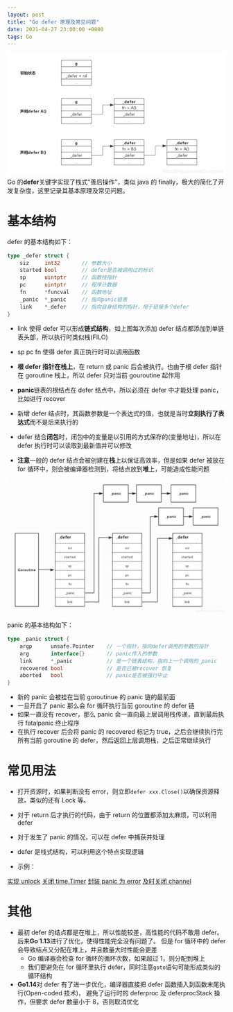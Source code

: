 ```yaml
---
layout: post
title: "Go defer 原理及常见问题"
date: 2021-04-27 23:00:00 +0800
tags: Go
---
```


![go select](/assets/images/2021-04-27-Go_Defer_1.png)
Go 的**defer**关键字实现了栈式"善后操作"，类似 java 的 finally，极大的简化了开发复杂度，这里记录其基本原理及常见问题。

# 基本结构

defer 的基本结构如下：

```Go
type _defer struct {
    siz     int32       // 参数大小
    started bool        // defer是否被调用过的标识
    sp      uintptr     // 函数栈指针
    pc      uintptr     // 程序计数器
    fn      *funcval    // 函数地址
    _panic  *_panic     // 指向panic链表
    link    *_defer     // 指向自身结构的指针，用于链接多个defer
}
```

- link 使得 defer 可以形成**链式结构**，如上图每次添加 defer 结点都添加到单链表头部，所以执行时类似栈(FILO)
- sp pc fn 使得 defer 真正执行时可以调用函数
- **根 defer 指针在栈上**，在 return 或 panic 后会被执行。也由于根 defer 指针在 goroutine 栈上，所以 defer 只对当前 gouroutine 起作用
- **panic**链表的根结点在 defer 结点中，所以必须在 defer 中才能处理 panic，比如进行 recover

- 新增 defer 结点时，其函数参数是一个表达式的值，也就是当时**立刻执行了表达式**而不是后来执行的
- defer 结合**闭包**时，闭包中的变量是以引用的方式保存的(变量地址)，所以在 defer 执行时可以读取到最新值并可以修改
- **注意**一般的 defer 结点会被创建在**栈**上以保证高效率，但是如果 defer 被放在 for 循环中，则会被编译器检测到，将结点放到**堆**上，可能造成性能问题

![go select](/assets/images/2021-04-27-Go_Defer_2.png)

panic 的基本结构如下：

```Go
type _panic struct {
	argp      unsafe.Pointer    // 一个指针，指向defer调用的参数的指针
	arg       interface{}       // panic传入的参数
	link      *_panic           // 是一个链表结构，指向上一个调用的_panic
	recovered bool              // 是否已被recover 恢复
	aborted   bool              // panic是否被强行中止
}
```

- 新的 panic 会被挂在当前 goroutinue 的 panic 链的最前面
- 一旦开启了 panic 那么会 for 循环执行当前 goroutine 的 defer 链
- 如果一直没有 recover，那么 panic 会一直向最上层调用栈传递，直到最后执行 fatalpanic 终止程序
- 在执行 recover 后会将 panic 的 recovered 标记为 true，之后会继续执行完所有当前 goroutine 的 defer，然后返回上层调用栈，之后正常继续执行

# 常见用法

- 打开资源时，如果判断没有 error，则立即`defer xxx.Close()`以确保资源释放。类似的还有 Lock 等。
- 对于 return 后才执行的代码，由于 return 的位置都添加太麻烦，可以利用 defer
- 对于发生了 panic 的情况，可以在 defer 中捕获并处理
- defer 是栈式结构，可以利用这个特点实现逻辑

- 示例：

[实现 unlock](/2020/11/19/Go_Defer_Unlock/)
[关闭 time.Timer](/2021/03/31/Go_select/#timerafter-泄漏问题)
[封装 panic 为 error](https://codehunter2006.github.io/2020/03/22/Go_error_best_practice/#%E5%BC%82%E5%B8%B8%E5%A4%84%E7%90%86%E7%9A%84%E4%B8%80%E4%BA%9B%E8%AE%BE%E8%AE%A1%E7%82%B9)
[及时关闭 channel](https://codehunter2006.github.io/2020/10/25/Go_Concurrency_Patterns/#explicit-cancellation)

# 其他

- 最初 defer 的结点都是在堆上，所以性能较差，高性能的代码不敢用 defer。后来**Go 1.13**进行了优化，使得性能完全没有问题了。
  但是 for 循环中的 defer 会导致结点又分配在堆上，并且数量大时性能会更差
  - Go 编译器会检查 for 循环的循环次数，如果超过 1，则分配到堆上
  - 我们要避免在 for 循环里执行 defer，同时注意`goto`语句可能形成类似的循环结构
- **Go1.14**对 defer 有了进一步优化，编译器直接把 defer 函数插入到函数末尾执行(Open-coded 技术)，
  避免了运行时的 deferproc 及 deferprocStack 操作，但要求 defer 数量小于 8，否则取消优化
